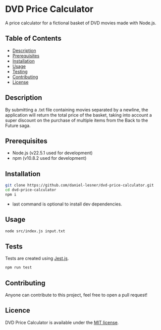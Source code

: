 # DVD Price Calculator

A price calculator for a fictional basket of DVD movies made with Node.js.

## Table of Contents

- [Description](#description)
- [Prerequisites](#prerequisites)
- [Installation](#installation)
- [Usage](#usage)
- [Testing](#testing)
- [Contributing](#contributing)
- [License](#license)

## Description

By submitting a .txt file containing movies separated by a newline, the application will return the total price of the basket, taking into account a super discount on the purchase of multiple items from the Back to the Future saga.

## Prerequisites

- Node.js (v22.5.1 used for development)
- npm (v10.8.2 used for development)

## Installation

```zsh
git clone https://github.com/daniel-lesner/dvd-price-calculator.git
cd dvd-price-calculator
npm i
```

- last command is optional to install dev dependencies.

## Usage

```zsh
node src/index.js input.txt
```

## Tests

Tests are created using [Jest.js](https://jestjs.io).

```bash
npm run test
```

## Contributing

Anyone can contribute to this project, feel free to open a pull request!

## Licence

DVD Price Calculator is available under the [MIT license](https://opensource.org/licenses/MIT).
